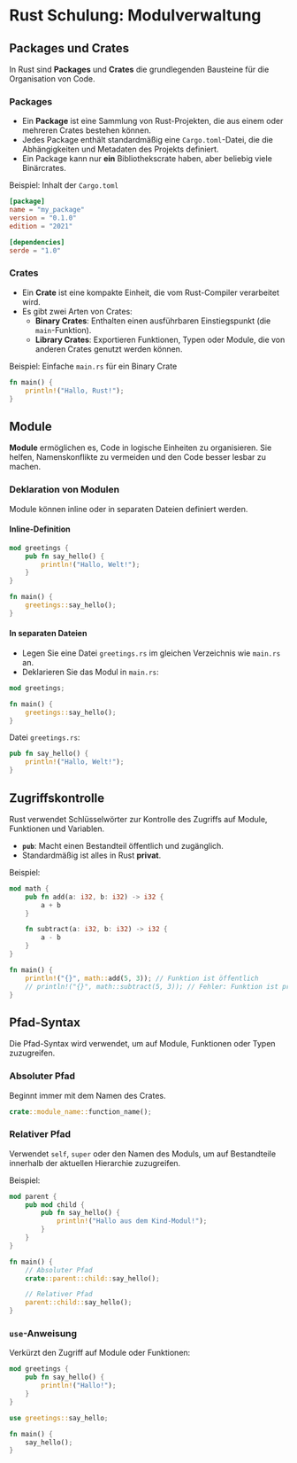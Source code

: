 
# Rust Schulung: Modulverwaltung
## Packages und Crates

In Rust sind **Packages** und **Crates** die grundlegenden Bausteine für die Organisation von Code.

### Packages
- Ein **Package** ist eine Sammlung von Rust-Projekten, die aus einem oder mehreren Crates bestehen können.
- Jedes Package enthält standardmäßig eine `Cargo.toml`-Datei, die die Abhängigkeiten und Metadaten des Projekts definiert.
- Ein Package kann nur **ein** Bibliothekscrate haben, aber beliebig viele Binärcrates.

Beispiel: Inhalt der `Cargo.toml`
```toml
[package]
name = "my_package"
version = "0.1.0"
edition = "2021"

[dependencies]
serde = "1.0"
```

### Crates
- Ein **Crate** ist eine kompakte Einheit, die vom Rust-Compiler verarbeitet wird.
- Es gibt zwei Arten von Crates:
  - **Binary Crates**: Enthalten einen ausführbaren Einstiegspunkt (die `main`-Funktion).
  - **Library Crates**: Exportieren Funktionen, Typen oder Module, die von anderen Crates genutzt werden können.

Beispiel: Einfache `main.rs` für ein Binary Crate
```rust
fn main() {
    println!("Hallo, Rust!");
}
```

## Module

**Module** ermöglichen es, Code in logische Einheiten zu organisieren. Sie helfen, Namenskonflikte zu vermeiden und den Code besser lesbar zu machen.

### Deklaration von Modulen
Module können inline oder in separaten Dateien definiert werden.

#### Inline-Definition
```rust
mod greetings {
    pub fn say_hello() {
        println!("Hallo, Welt!");
    }
}

fn main() {
    greetings::say_hello();
}
```

#### In separaten Dateien
- Legen Sie eine Datei `greetings.rs` im gleichen Verzeichnis wie `main.rs` an.
- Deklarieren Sie das Modul in `main.rs`:
```rust
mod greetings;

fn main() {
    greetings::say_hello();
}
```

Datei `greetings.rs`:
```rust
pub fn say_hello() {
    println!("Hallo, Welt!");
}
```

## Zugriffskontrolle

Rust verwendet Schlüsselwörter zur Kontrolle des Zugriffs auf Module, Funktionen und Variablen.

- **`pub`**: Macht einen Bestandteil öffentlich und zugänglich.
- Standardmäßig ist alles in Rust **privat**.

Beispiel:
```rust
mod math {
    pub fn add(a: i32, b: i32) -> i32 {
        a + b
    }

    fn subtract(a: i32, b: i32) -> i32 {
        a - b
    }
}

fn main() {
    println!("{}", math::add(5, 3)); // Funktion ist öffentlich
    // println!("{}", math::subtract(5, 3)); // Fehler: Funktion ist privat
}
```

## Pfad-Syntax

Die Pfad-Syntax wird verwendet, um auf Module, Funktionen oder Typen zuzugreifen.

### Absoluter Pfad
Beginnt immer mit dem Namen des Crates.
```rust
crate::module_name::function_name();
```

### Relativer Pfad
Verwendet `self`, `super` oder den Namen des Moduls, um auf Bestandteile innerhalb der aktuellen Hierarchie zuzugreifen.

Beispiel:
```rust
mod parent {
    pub mod child {
        pub fn say_hello() {
            println!("Hallo aus dem Kind-Modul!");
        }
    }
}

fn main() {
    // Absoluter Pfad
    crate::parent::child::say_hello();

    // Relativer Pfad
    parent::child::say_hello();
}
```

### `use`-Anweisung
Verkürzt den Zugriff auf Module oder Funktionen:
```rust
mod greetings {
    pub fn say_hello() {
        println!("Hallo!");
    }
}

use greetings::say_hello;

fn main() {
    say_hello();
}
```